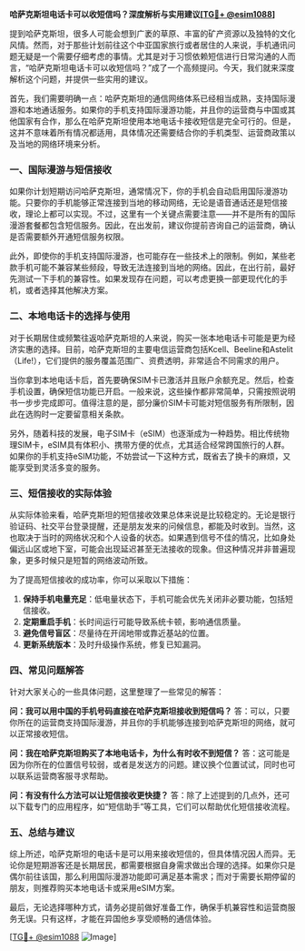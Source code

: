 **哈萨克斯坦电话卡可以收短信吗？深度解析与实用建议[[TG💪+ @esim1088](https://t.me/s/esim1088)]**

提到哈萨克斯坦，很多人可能会想到广袤的草原、丰富的矿产资源以及独特的文化风情。然而，对于那些计划前往这个中亚国家旅行或者居住的人来说，手机通讯问题无疑是一个需要仔细考虑的事情。尤其是对于习惯依赖短信进行日常沟通的人而言，“哈萨克斯坦电话卡可以收短信吗？”成了一个高频提问。今天，我们就来深度解析这个问题，并提供一些实用的建议。

首先，我们需要明确一点：哈萨克斯坦的通信网络体系已经相当成熟，支持国际漫游和本地通话服务。如果你的手机支持国际漫游功能，并且你的运营商与中国或其他国家有合作，那么在哈萨克斯坦使用本地电话卡接收短信是完全可行的。但是，这并不意味着所有情况都适用，具体情况还需要结合你的手机类型、运营商政策以及当地的网络环境来分析。

### **一、国际漫游与短信接收**

如果你计划短期访问哈萨克斯坦，通常情况下，你的手机会自动启用国际漫游功能。只要你的手机能够正常连接到当地的移动网络，无论是语音通话还是短信接收，理论上都可以实现。不过，这里有一个关键点需要注意——并不是所有的国际漫游套餐都包含短信服务。因此，在出发前，建议你提前咨询自己的运营商，确认是否需要额外开通短信服务权限。

此外，即使你的手机支持国际漫游，也可能存在一些技术上的限制。例如，某些老款手机可能不兼容某些频段，导致无法连接到当地的网络。因此，在出行前，最好先测试一下手机的兼容性。如果发现存在问题，可以考虑更换一部更现代化的手机，或者选择其他解决方案。

### **二、本地电话卡的选择与使用**

对于长期居住或频繁往返哈萨克斯坦的人来说，购买一张本地电话卡可能是更为经济实惠的选择。目前，哈萨克斯坦的主要电信运营商包括Kcell、Beeline和Astelit（Life!），它们提供的服务覆盖范围广、资费透明，非常适合不同需求的用户。

当你拿到本地电话卡后，首先要确保SIM卡已激活并且账户余额充足。然后，检查手机设置，确保短信功能已开启。一般来说，这些操作都非常简单，只需按照说明书一步步完成即可。值得注意的是，部分廉价SIM卡可能对短信服务有所限制，因此在选购时一定要留意相关条款。

另外，随着科技的发展，电子SIM卡（eSIM）也逐渐成为一种趋势。相比传统物理SIM卡，eSIM具有体积小、携带方便的优点，尤其适合经常跨国旅行的人群。如果你的手机支持eSIM功能，不妨尝试一下这种方式，既省去了换卡的麻烦，又能享受到灵活多变的服务。

### **三、短信接收的实际体验**

从实际体验来看，哈萨克斯坦的短信接收效果总体来说是比较稳定的。无论是银行验证码、社交平台登录提醒，还是朋友发来的问候信息，都能及时收到。当然，这也取决于当时的网络状况和个人设备的状态。如果遇到信号不佳的情况，比如身处偏远山区或地下室，可能会出现延迟甚至无法接收的现象。但这种情况并非普遍现象，更多时候只是短暂的网络波动所致。

为了提高短信接收的成功率，你可以采取以下措施：

1. **保持手机电量充足**：低电量状态下，手机可能会优先关闭非必要功能，包括短信接收。
2. **定期重启手机**：长时间运行可能导致系统卡顿，影响通信质量。
3. **避免信号盲区**：尽量待在开阔地带或靠近基站的位置。
4. **更新系统版本**：及时升级操作系统，修复已知漏洞。

### **四、常见问题解答**

针对大家关心的一些具体问题，这里整理了一些常见的解答：

**问：我可以用中国的手机号码直接在哈萨克斯坦接收到短信吗？**
答：可以，只要你所在的运营商支持国际漫游，并且你的手机能够连接到哈萨克斯坦的网络，就可以正常接收短信。

**问：我在哈萨克斯坦购买了本地电话卡，为什么有时收不到短信？**
答：这可能是因为你所在的位置信号较弱，或者是发送方的问题。建议换个位置试试，同时也可以联系运营商客服寻求帮助。

**问：有没有什么方法可以让短信接收更快捷？**
答：除了上述提到的几点外，还可以下载专门的应用程序，如“短信助手”等工具，它们可以帮助优化短信接收流程。

### **五、总结与建议**

综上所述，哈萨克斯坦的电话卡是可以用来接收短信的，但具体情况因人而异。无论你是短期游客还是长期居民，都需要根据自身需求做出合理的选择。如果你只是偶尔前往该国，那么利用国际漫游功能即可满足基本需求；而对于需要长期停留的朋友，则推荐购买本地电话卡或采用eSIM方案。

最后，无论选择哪种方式，请务必提前做好准备工作，确保手机兼容性和运营商服务无误。只有这样，才能在异国他乡享受顺畅的通信体验。

[[TG💪+ @esim1088](https://t.me/s/esim1088) ![Image](https://i.postimg.cc/4NQfJmqS/Snipaste-2025-05-13-00-14-12.png)]